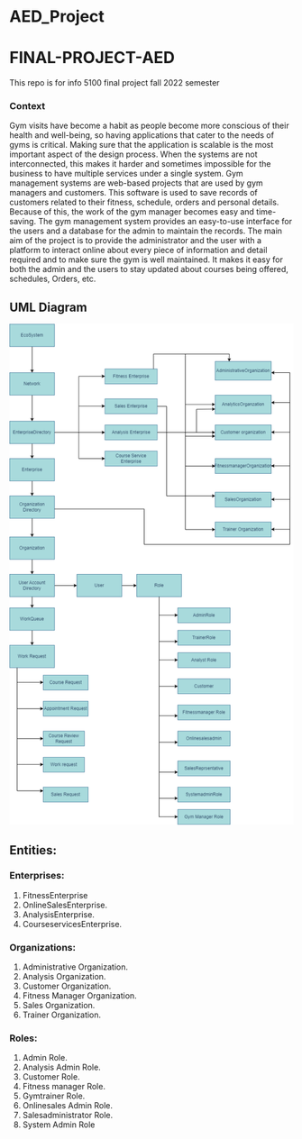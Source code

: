 # AED_Project

# FINAL-PROJECT-AED
This repo is for info 5100 final project fall 2022 semester

### Context
Gym visits have become a habit as people become more conscious of their health and well-being, so having applications that cater to the needs of gyms is critical. Making sure that the application is scalable is the most important aspect of the design process. When the systems are not interconnected, this makes it harder and sometimes impossible for the business to have multiple services under a single system. Gym management systems are web-based projects that are used by gym managers and customers. This software is used to save records of customers related to their fitness, schedule, orders and personal details. Because of this, the work of the gym manager becomes easy and time-saving. The gym management system provides an easy-to-use interface for the users and a database for the admin to maintain the records.
The main aim of the project is to provide the administrator and the user with a platform to interact online about every piece of information and detail required and to make sure the gym is well maintained. It makes it easy for both the admin and the users to stay updated about courses being offered, schedules, Orders, etc.


## UML Diagram
![Gym Management System](https://github.com/sanjanakarra9/AED_Project/blob/bf2b95c20f182a30ee3aa869f768e15702da6cdd/uml.png)

## Entities:

### Enterprises:

1. FitnessEnterprise
2. OnlineSalesEnterprise.
3. AnalysisEnterprise.
4. CourseservicesEnterprise.

### Organizations:

1. Administrative Organization.
2. Analysis Organization.
3. Customer Organization.
4. Fitness Manager Organization.
5. Sales Organization.
6. Trainer Organization.

### Roles:

1. Admin Role.
2. Analysis Admin Role.
3. Customer Role.
4. Fitness manager Role.
5. Gymtrainer Role.
6. Onlinesales Admin Role.
7. Salesadministrator Role.
8. System Admin Role




